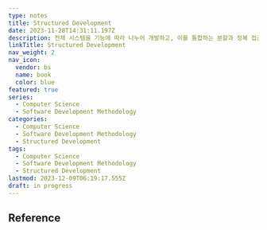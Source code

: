 ```yaml
---
type: notes
title: Structured Development
date: 2023-11-28T14:31:11.197Z
description: 전체 시스템을 기능에 따라 나누어 개발하고, 이를 통합하는 분할과 정복 접근 방식의 방법론
linkTitle: Structured Development
nav_weight: 2
nav_icon:
  vendor: bs
  name: book
  color: blue
featured: true
series:
  - Computer Science
  - Software Development Methodology
categories:
  - Computer Science
  - Software Development Methodology
  - Structured Development
tags:
  - Computer Science
  - Software Development Methodology
  - Structured Development
lastmod: 2023-12-09T06:19:17.555Z
draft: in progress
---
```


## Reference
